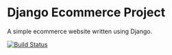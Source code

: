 # Django Ecommerce Project 

A simple ecommerce website written using Django.

[![Build Status](https://travis-ci.org/AntonIsaksson/django-ecommerce.svg?branch=master)](https://travis-ci.org/AntonIsaksson/django-ecommerce)